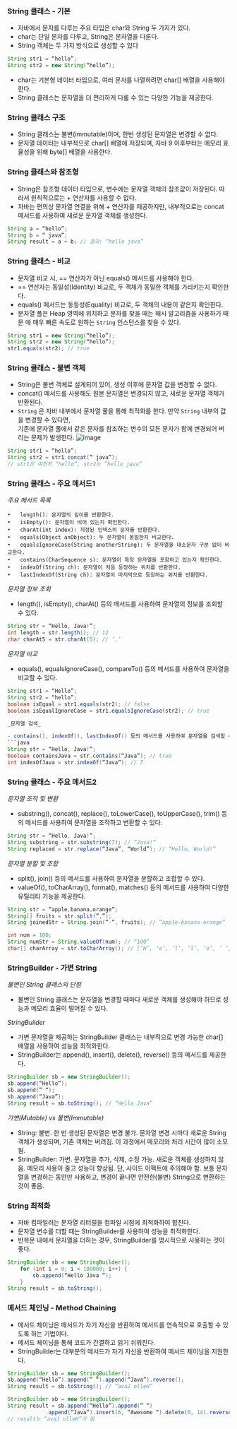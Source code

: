 ### String 클래스 - 기본

- 자바에서 문자를 다루는 주요 타입은 char와 String 두 가지가 있다. <br>
- char는 단일 문자를 다루고, String은 문자열을 다룬다.<br>
- String 객체는 두 가지 방식으로 생성할 수 있다

```java
String str1 = “hello”;
String str2 = new String(“hello”);
```
- char는 기본형 데이터 타입으로, 여러 문자를 나열하려면 char[] 배열을 사용해야 한다.<br>
- String 클래스는 문자열을 더 편리하게 다룰 수 있는 다양한 기능을 제공한다.

### String 클래스 구조

- String 클래스는 불변(immutable)이며, 한번 생성된 문자열은 변경할 수 없다.<br>
- 문자열 데이터는 내부적으로 char[] 배열에 저장되며, 자바 9 이후부터는 메모리 효율성을 위해 byte[] 배열을 사용한다.

### String 클래스와 참조형

- String은 참조형 데이터 타입으로, 변수에는 문자열 객체의 참조값이 저장된다. 따라서 원칙적으로는 + 연산자를 사용할 수 없다.<br>
- 자바는 편의상 문자열 연결을 위해 + 연산자를 제공하지만, 내부적으로는 concat 메서드를 사용하여 새로운 문자열 객체를 생성한다.
```java
String a = “hello”;
String b = “ java”;
String result = a + b; // 결과: “hello java”
```

### String 클래스 - 비교

- 문자열 비교 시, == 연산자가 아닌 equals() 메서드를 사용해야 한다.<br>
- == 연산자는 동일성(Identity) 비교로, 두 객체가 동일한 객체를 가리키는지 확인한다.<br>
- equals() 메서드는 동등성(Equality) 비교로, 두 객체의 내용이 같은지 확인한다.<br>
- 문자열 풀은 Heap 영역에 위치하고 문자를 찾을 때는 해시 알고리즘을 사용하기 때문 에 매우 빠른 속도로 원하는 `String` 인스턴스를 찾을 수 있다.

```java
String str1 = new String(“hello”);
String str2 = new String(“hello”);
str1.equals(str2); // true
```

### String 클래스 - 불변 객체

- String은 불변 객체로 설계되어 있어, 생성 이후에 문자열 값을 변경할 수 없다.<br>
- concat() 메서드를 사용해도 원본 문자열은 변경되지 않고, 새로운 문자열 객체가 반환된다.<br>
- `String` 은 자바 내부에서 문자열 풀을 통해 최적화를 한다. 만약 `String` 내부의 값을 변경할 수 있다면,<br> 
   기존에 문자열 풀에서 같은 문자를 참조하는 변수의 모든 문자가 함께 변경되어 버리는 문제가 발생한다. 
![image](https://github.com/user-attachments/assets/77eea7d8-7876-439c-b746-5a6059a6974f)

```java
String str1 = “hello”;
String str2 = str1.concat(” java”);
// str1은 여전히 “hello”, str2는 “hello java”
```

### String 클래스 - 주요 메서드1

_주요 메서드 목록_

	•	length(): 문자열의 길이를 반환한다.
	•	isEmpty(): 문자열이 비어 있는지 확인한다.
	•	charAt(int index): 지정된 인덱스의 문자를 반환한다.
	•	equals(Object anObject): 두 문자열이 동일한지 비교한다.
	•	equalsIgnoreCase(String anotherString): 두 문자열을 대소문자 구분 없이 비교한다.
	•	contains(CharSequence s): 문자열이 특정 문자열을 포함하고 있는지 확인한다.
	•	indexOf(String ch): 문자열이 처음 등장하는 위치를 반환한다.
	•	lastIndexOf(String ch): 문자열이 마지막으로 등장하는 위치를 반환한다.

_문자열 정보 조회_

- length(), isEmpty(), charAt() 등의 메서드를 사용하여 문자열의 정보를 조회할 수 있다.
```java
String str = “Hello, Java!”;
int length = str.length(); // 12
char charAt5 = str.charAt(5); // ‘,’
```

_문자열 비교_
- equals(), equalsIgnoreCase(), compareTo() 등의 메서드를 사용하여 문자열을 비교할 수 있다.
```java
String str1 = “Hello”;
String str2 = “hello”;
boolean isEqual = str1.equals(str2); // false
boolean isEqualIgnoreCase = str1.equalsIgnoreCase(str2); // true

_문자열 검색_

- contains(), indexOf(), lastIndexOf() 등의 메서드를 사용하여 문자열을 검색할 수 있다.
```java
String str = “Hello, Java!”;
boolean containsJava = str.contains(“Java”); // true
int indexOfJava = str.indexOf(“Java”); // 7
```

### String 클래스 - 주요 메서드2

_문자열 조작 및 변환_

- substring(), concat(), replace(), toLowerCase(), toUpperCase(), trim() 등의 메서드를 사용하여 문자열을 조작하고 변환할 수 있다.
```java
String str = “Hello, Java!”;
String substring = str.substring(7); // “Java!”
String replaced = str.replace(“Java”, “World”); // “Hello, World!”
```

_문자열 분할 및 조합_

- split(), join() 등의 메서드를 사용하여 문자열을 분할하고 조합할 수 있다.<br>
- valueOf(), toCharArray(), format(), matches() 등의 메서드를 사용하여 다양한 유틸리티 기능을 제공한다.
```java
String str = “apple,banana,orange”;
String[] fruits = str.split(”,”);
String joinedStr = String.join(”-”, fruits); // “apple-banana-orange”
```
```java
int num = 100;
String numStr = String.valueOf(num); // “100”
char[] charArray = str.toCharArray(); // [‘H’, ‘e’, ‘l’, ‘l’, ‘o’, ’ ’, ‘J’, ‘a’, ‘v’, ‘a’, ‘!’]
```

### StringBuilder - 가변 String

_불변인 String 클래스의 단점_

- 불변인 String 클래스는 문자열을 변경할 때마다 새로운 객체를 생성해야 하므로 성능과 메모리 효율이 떨어질 수 있다.

_StringBuilder_

- 가변 문자열을 제공하는 StringBuilder 클래스는 내부적으로 변경 가능한 char[] 배열을 사용하여 성능을 최적화한다.<br>
- StringBuilder는 append(), insert(), delete(), reverse() 등의 메서드를 제공한다.

```java
StringBuilder sb = new StringBuilder();
sb.append(“Hello”);
sb.append(” “);
sb.append(“Java”);
String result = sb.toString(); // “Hello Java”

```

_가변(Mutable) vs 불변(Immutable)_
- String: 불변. 한 번 생성된 문자열은 변경 불가. 문자열 변경 시마다 새로운 String 객체가 생성되며, 기존 객체는 버려짐. 이 과정에서 메모리와 처리 시간이 많이 소모됨.
- StringBuilder: 가변. 문자열을 추가, 삭제, 수정 가능. 새로운 객체를 생성하지 않음. 메모리 사용이 줄고 성능이 향상됨. 단, 사이드 이펙트에 주의해야 함. 보통 문자열을 변경하는 동안만 사용하고, 변경이 끝나면 안전한(불변) String으로 변환하는 것이 좋음.

### String 최적화

- 자바 컴파일러는 문자열 리터럴을 컴파일 시점에 최적화하여 합친다.<br>
- 문자열 변수를 더할 때는 StringBuilder를 사용하여 성능을 최적화한다.<br>
- 반복문 내에서 문자열을 더하는 경우, StringBuilder를 명시적으로 사용하는 것이 좋다.
```java
StringBuilder sb = new StringBuilder();
	for (int i = 0; i < 100000; i++) {
		sb.append(“Hello Java “);
    }
String result = sb.toString();
```

### 메서드 체인닝 - Method Chaining


- 메서드 체이닝은 메서드가 자기 자신을 반환하여 메서드를 연속적으로 호출할 수 있도록 하는 기법이다.<br>
- 메서드 체이닝을 통해 코드가 간결하고 읽기 쉬워진다.<br>
- StringBuilder는 대부분의 메서드가 자기 자신을 반환하여 메서드 체이닝을 지원한다.
    
```java
StringBuilder sb = new StringBuilder();
sb.append(“Hello”).append(” “).append(“Java”).reverse();
String result = sb.toString(); // “avaJ olleH”
```

```java
StringBuilder sb = new StringBuilder();
String result = sb.append(“Hello”).append(” “)
			.append(“Java”).insert(6, “Awesome “).delete(6, 14).reverse().toString();
// result는 “avaJ olleH”가 됨
```


   


